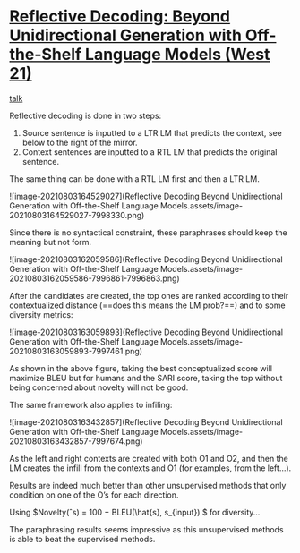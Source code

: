 # [Reflective Decoding: Beyond Unidirectional Generation with Off-the-Shelf Language Models (West 21)](https://www.aclanthology.org/2021.acl-long.114) 

[talk](https://underline.io/events/167/posters/6065/poster/26006-reflective-decoding-beyond-unidirectional-generation-with-off-the-shelf-language-models) 

Reflective decoding is done in two steps:

1. Source sentence is inputted to a LTR LM that predicts the context, see below to the right of the mirror.
2. Context sentences are inputted to a RTL LM that predicts the original sentence. 

The same thing can be done with a RTL LM first and then a LTR LM.

![image-20210803164529027](Reflective Decoding Beyond Unidirectional Generation with Off-the-Shelf Language Models.assets/image-20210803164529027-7998330.png)

Since there is no syntactical constraint, these paraphrases should keep the meaning but not form.

![image-20210803162059586](Reflective Decoding Beyond Unidirectional Generation with Off-the-Shelf Language Models.assets/image-20210803162059586-7996861-7996863.png)

After the candidates are created, the top ones are ranked according to their contextualized distance (==does this means the LM prob?==)  and to some diversity metrics:

![image-20210803163059893](Reflective Decoding Beyond Unidirectional Generation with Off-the-Shelf Language Models.assets/image-20210803163059893-7997461.png)

As shown in the above figure, taking the best conceptualized score will maximize BLEU but for humans and the SARI score, taking the top without being concerned about novelty will not be good.  

The same framework also applies to infiling:

![image-20210803163432857](Reflective Decoding Beyond Unidirectional Generation with Off-the-Shelf Language Models.assets/image-20210803163432857-7997674.png)

As the left and right contexts are created with both O1 and O2, and then the LM creates the infill from the contexts and O1 (for examples, from the left…).

Results are indeed much better than other unsupervised methods that only condition on one of the O’s for each direction.

Using $Novelty(ˆs) = 100 − BLEU(\hat{s}, s_{input}) $​​​  for diversity…

The paraphrasing results seems impressive as this unsupervised methods is able to beat the supervised methods. 
